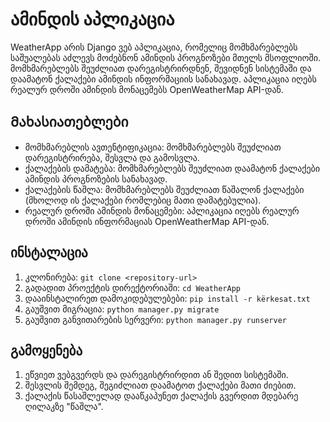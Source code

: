 # ამინდის აპლიკაცია

WeatherApp არის Django ვებ აპლიკაცია, რომელიც მომხმარებლებს საშუალებას აძლევს მოძებნონ ამინდის პროგნოზები მთელს მსოფლიოში. მომხმარებლებს შეუძლიათ დარეგისტრირდნენ, შევიდნენ სისტემაში და დაამატონ ქალაქები ამინდის ინფორმაციის სანახავად. აპლიკაცია იღებს რეალურ დროში ამინდის მონაცემებს OpenWeatherMap API-დან.

## Მახასიათებლები
- მომხმარებლის ავთენტიფიკაცია: მომხმარებლებს შეუძლიათ დარეგისტრირება, შესვლა და გამოსვლა.
- ქალაქების დამატება: მომხმარებლებს შეუძლიათ დაამატონ ქალაქები ამინდის პროგნოზების სანახავად.
- ქალაქების წაშლა: მომხმარებლებს შეუძლიათ წაშალონ ქალაქები (მხოლოდ ის ქალაქები რომლებიც მათი დამატებულია).
- რეალურ დროში ამინდის მონაცემები: აპლიკაცია იღებს რეალურ დროში ამინდის ინფორმაციას OpenWeatherMap API-დან.

## ინსტალაცია
1. კლონირება: `git clone <repository-url>`
2. გადადით პროექტის დირექტორიაში: `cd WeatherApp`
3. დააინსტალირეთ დამოკიდებულებები: `pip install -r kërkesat.txt`
4. გაუშვით მიგრაცია: `python manager.py migrate`
5. გაუშვით განვითარების სერვერი: `python manager.py runserver`

## გამოყენება
1. ეწვიეთ ვებგვერდს და დარეგისტრირდით ან შედით სისტემაში.
2. შესვლის შემდეგ, შეგიძლიათ დაამატოთ ქალაქები მათი ძიებით.
3. ქალაქის წასაშლელად დააწკაპუნეთ ქალაქის გვერდით მდებარე ღილაკზე "წაშლა".
